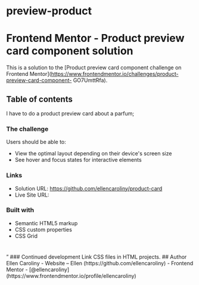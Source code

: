 # preview-product
# Frontend Mentor - Product preview card component solution

This is a solution to the [Product preview card component challenge on Frontend 
Mentor](https://www.frontendmentor.io/challenges/product-preview-card-component-
GO7UmttRfa). 

## Table of contents
I have to do a product preview card about a parfum;
 ### The challenge

Users should be able to:

- View the optimal layout depending on their device's screen size
- See hover and focus states for interactive elements

 
### Links

- Solution URL: https://github.com/ellencaroliny/product-card
- Live Site URL:


### Built with
- Semantic HTML5 markup
- CSS custom properties
- CSS Grid

<h1> <div> </div> </h1>”
### Continued development
Link CSS files in HTML projects.
## Author
Ellen Caroliny
- Website – Ellen (https://github.com/ellencaroliny)
- Frontend Mentor - 
[@ellencaroliny](https://www.frontendmentor.io/profile/ellencaroliny)
